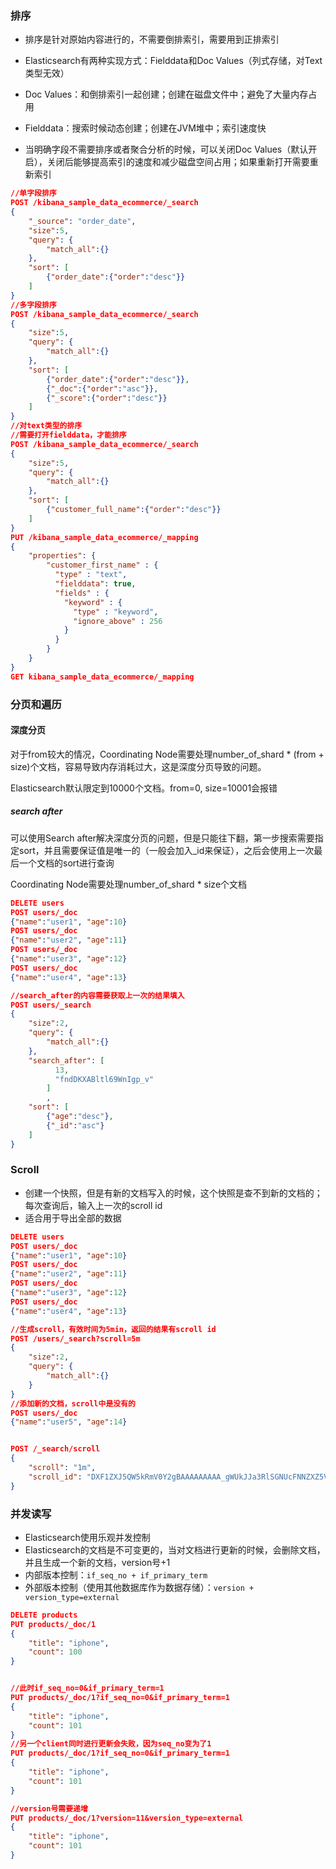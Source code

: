 ### 排序

- 排序是针对原始内容进行的，不需要倒排索引，需要用到正排索引

- Elasticsearch有两种实现方式：Fielddata和Doc Values（列式存储，对Text类型无效）
- Doc Values：和倒排索引一起创建；创建在磁盘文件中；避免了大量内存占用
- Fielddata：搜索时候动态创建；创建在JVM堆中；索引速度快
- 当明确字段不需要排序或者聚合分析的时候，可以关闭Doc Values（默认开启），关闭后能够提高索引的速度和减少磁盘空间占用；如果重新打开需要重新索引

```json
//单字段排序
POST /kibana_sample_data_ecommerce/_search
{
  	"_source": "order_date", 
	"size":5,
	"query": {
		"match_all":{}
	},
	"sort": [
		{"order_date":{"order":"desc"}}
	]
}
//多字段排序
POST /kibana_sample_data_ecommerce/_search
{
	"size":5,
	"query": {
		"match_all":{}
	},
	"sort": [
		{"order_date":{"order":"desc"}},
		{"_doc":{"order":"asc"}},
		{"_score":{"order":"desc"}}
	]
}
//对text类型的排序
//需要打开fielddata，才能排序
POST /kibana_sample_data_ecommerce/_search
{
	"size":5,
	"query": {
		"match_all":{}
	},
	"sort": [
		{"customer_full_name":{"order":"desc"}}
	]
}
PUT /kibana_sample_data_ecommerce/_mapping
{
	"properties": {
		"customer_first_name" : {
          "type" : "text",
          "fielddata": true,
          "fields" : {
            "keyword" : {
              "type" : "keyword",
              "ignore_above" : 256
            }
          }
        }
	}
}
GET kibana_sample_data_ecommerce/_mapping

```



### 分页和遍历

#### 深度分页

对于from较大的情况，Coordinating Node需要处理number_of_shard * (from + size)个文档，容易导致内存消耗过大，这是深度分页导致的问题。



Elasticsearch默认限定到10000个文档。from=0, size=10001会报错

##### search after

可以使用Search after解决深度分页的问题，但是只能往下翻，第一步搜索需要指定sort，并且需要保证值是唯一的（一般会加入_id来保证），之后会使用上一次最后一个文档的sort进行查询



Coordinating Node需要处理number_of_shard * size个文档

```json
DELETE users
POST users/_doc
{"name":"user1", "age":10}
POST users/_doc
{"name":"user2", "age":11}
POST users/_doc
{"name":"user3", "age":12}
POST users/_doc
{"name":"user4", "age":13}

//search_after的内容需要获取上一次的结果填入
POST users/_search
{
	"size":2,
	"query": {
		"match_all":{}
	},
	"search_after": [
          13,
          "fndDKXABltl69WnIgp_v"
        ]
        ,
	"sort": [
		{"age":"desc"},
		{"_id":"asc"}
	]
}
```



### Scroll

- 创建一个快照，但是有新的文档写入的时候，这个快照是查不到新的文档的；每次查询后，输入上一次的scroll id
- 适合用于导出全部的数据

```json
DELETE users
POST users/_doc
{"name":"user1", "age":10}
POST users/_doc
{"name":"user2", "age":11}
POST users/_doc
{"name":"user3", "age":12}
POST users/_doc
{"name":"user4", "age":13}

//生成scroll，有效时间为5min，返回的结果有scroll id
POST /users/_search?scroll=5m
{
	"size":2,
	"query": {
		"match_all":{}
	}
}
//添加新的文档，scroll中是没有的
POST users/_doc
{"name":"user5", "age":14}


POST /_search/scroll
{
	"scroll": "1m",
	"scroll_id": "DXF1ZXJ5QW5kRmV0Y2gBAAAAAAAAA_gWUkJJa3RlSGNUcFNNZXZ5V0RxTDNXZw"
}

```



### 并发读写

- Elasticsearch使用乐观并发控制
- Elasticsearch的文档是不可变更的，当对文档进行更新的时候，会删除文档，并且生成一个新的文档，version号+1
- 内部版本控制：`if_seq_no + if_primary_term`
- 外部版本控制（使用其他数据库作为数据存储）：`version + version_type=external`

```json
DELETE products
PUT products/_doc/1
{
	"title": "iphone",
	"count": 100
}


//此时if_seq_no=0&if_primary_term=1
PUT products/_doc/1?if_seq_no=0&if_primary_term=1
{
	"title": "iphone",
	"count": 101
}
//另一个client同时进行更新会失败，因为seq_no变为了1
PUT products/_doc/1?if_seq_no=0&if_primary_term=1
{
	"title": "iphone",
	"count": 101
}

//version号需要递增
PUT products/_doc/1?version=11&version_type=external
{
	"title": "iphone",
	"count": 101
}
```

